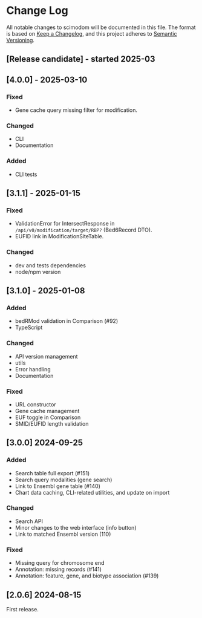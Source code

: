 # Change Log

All notable changes to scimodom will be documented in this file.
The format is based on [Keep a Changelog](http://keepachangelog.com/), and this project adheres to [Semantic Versioning](http://semver.org/).

## [Release candidate] - started 2025-03

## [4.0.0] - 2025-03-10

### Fixed

- Gene cache query missing filter for modification.

### Changed

- CLI
- Documentation

### Added

- CLI tests

## [3.1.1] - 2025-01-15

### Fixed

- ValidationError for IntersectResponse in `/api/v0/modification/target/RBP?` (Bed6Record DTO).
- EUFID link in ModificationSiteTable.

### Changed

- dev and tests dependencies
- node/npm version

## [3.1.0] - 2025-01-08

### Added

- bedRMod validation in Comparison (#92)
- TypeScript

### Changed

- API version management
- utils
- Error handling
- Documentation

### Fixed

- URL constructor
- Gene cache management
- EUF toggle in Comparison
- SMID/EUFID length validation

## [3.0.0] 2024-09-25

### Added

- Search table full export (#151)
- Search query modalities (gene search)
- Link to Ensembl gene table (#140)
- Chart data caching, CLI-related utilities, and update on import

### Changed

- Search API
- Minor changes to the web interface (info button)
- Link to matched Ensembl version (110)

### Fixed

- Missing query for chromosome end
- Annotation: missing records (#141)
- Annotation: feature, gene, and biotype association (#139)

## [2.0.6] 2024-08-15

First release.
